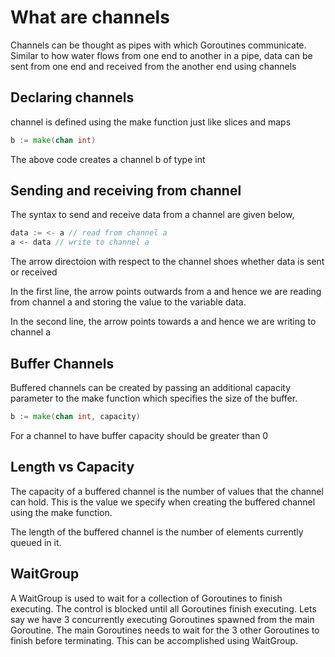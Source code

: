 # What are channels

Channels can be thought as pipes with which Goroutines communicate. Similar to how water flows from one end to another in a pipe, data can be sent from one end and received from the another end using channels

## Declaring channels

channel is defined using the make function just like slices and maps

```Go
b := make(chan int)
```

The above code creates a channel b of type int

## Sending and receiving from channel

The syntax to send and receive data from a channel are given below,

```Go
data := <- a // read from channel a
a <- data // write to channel a
```

The arrow directoion with respect to the channel shoes whether data is sent or received

In the first line, the arrow points outwards from a and hence we are reading from channel a and storing the value to the variable data.

In the second line, the arrow points towards a and hence we are writing to channel a

## Buffer Channels

Buffered channels can be created by passing an additional capacity parameter to the make function which specifies the size of the buffer.

```Go
b := make(chan int, capacity)
```

For a channel to have buffer capacity should be greater than 0

## Length vs Capacity

The capacity of a buffered channel is the number of values that the channel can hold. This is the value we specify when creating the buffered channel using the make function.

The length of the buffered channel is the number of elements currently queued in it.

## WaitGroup

A WaitGroup is used to wait for a collection of Goroutines to finish executing. The control is blocked until all Goroutines finish executing. Lets say we have 3 concurrently executing Goroutines spawned from the main Goroutine. The main Goroutines needs to wait for the 3 other Goroutines to finish before terminating. This can be accomplished using WaitGroup.

